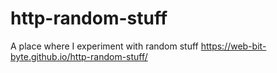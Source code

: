 # http-random-stuff
A place where I experiment with random stuff
https://web-bit-byte.github.io/http-random-stuff/
